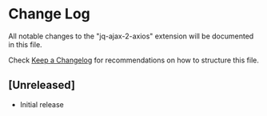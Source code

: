 # Change Log

All notable changes to the "jq-ajax-2-axios" extension will be documented in this file.

Check [Keep a Changelog](http://keepachangelog.com/) for recommendations on how to structure this file.

## [Unreleased]

- Initial release